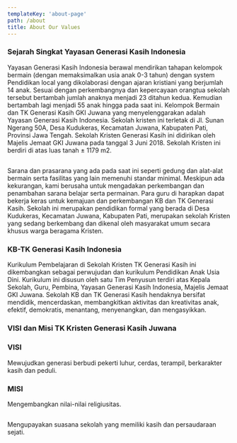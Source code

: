 ```yaml
---
templateKey: 'about-page'
path: /about
title: About Our Values
---
```

### Sejarah Singkat Yayasan Generasi Kasih Indonesia
Yayasan Generasi Kasih Indonesia berawal mendirikan tahapan kelompok bermain (dengan memaksimalkan usia anak 0-3 tahun) dengan system Pendidikan local yang dikolaborasi dengan ajaran kristiani yang berjumlah 14 anak. Sesuai dengan perkembangnya dan kepercayaan orangtua sekolah tersebut bertambah jumlah anaknya menjadi 23 ditahun kedua. Kemudian bertambah lagi menjadi 55 anak hingga pada saat ini.
Kelompok Bermain dan TK Generasi Kasih GKI Juwana yang menyelenggarakan adalah Yayasan Generasi Kasih Indonesia. Sekolah kristen ini terletak di Jl. Sunan Ngerang 50A, Desa Kudukeras, Kecamatan Juwana, Kabupaten Pati, Provinsi Jawa Tengah. Sekolah Kristen Generasi Kasih ini didirikan oleh Majelis Jemaat GKI Juwana pada tanggal 3 Juni 2018. Sekolah Kristen ini berdiri di atas luas tanah  ± 1179 m2.
##
Sarana dan prasarana yang ada pada saat ini seperti gedung dan alat-alat bermain serta fasilitas yang lain memenuhi standar minimal. Meskipun ada kekurangan, kami berusaha untuk mengadakan perkembangan dan penambahan sarana belajar serta permainan.  Para guru di harapkan dapat bekerja keras untuk kemajuan dan perkembangan KB dan TK Generasi Kasih. Sekolah ini merupakan pendidikan formal yang berada di Desa Kudukeras,  Kecamatan Juwana,  Kabupaten Pati, merupakan sekolah Kristen yang sedang berkembang dan dikenal oleh masyarakat umum secara khusus warga beragama Kristen.

### KB-TK Generasi Kasih Indonesia
Kurikulum Pembelajaran di Sekolah Kristen TK Generasi Kasih ini dikembangkan sebagai perwujudan dan kurikulum Pendidikan Anak Usia Dini. Kurikulum ini disusun oleh satu Tim Penyusun terdiri atas Kepala Sekolah, Guru, Pembina, Yayasan Generasi Kasih Indonesia, Majelis Jemaat GKI Juwana.
Sekolah KB dan TK Generasi Kasih hendaknya bersifat mendidik, mencerdaskan, membangkitkan aktivitas dan kreativitas anak, efektif, demokratis, menantang, menyenangkan, dan mengasyikkan.

### VISI dan Misi TK Kristen Generasi Kasih Juwana 

### VISI
Mewujudkan generasi berbudi pekerti luhur, cerdas, terampil, berkarakter kasih dan peduli.

### MISI
Mengembangkan nilai-nilai religiusitas.
## 
Mengupayakan suasana sekolah yang memiliki kasih dan persaudaraan sejati.